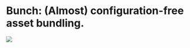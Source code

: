 Bunch: (Almost) configuration-free asset bundling.
==================================================

<img src="http://i.imgur.com/QqufL.png">
